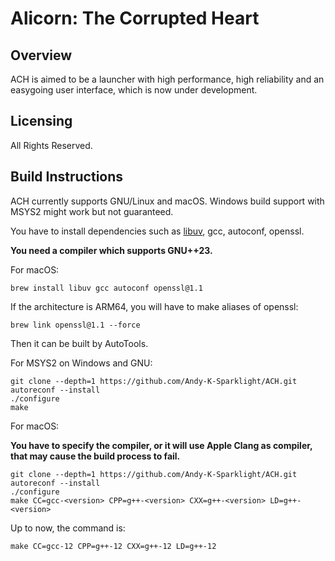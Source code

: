 # Alicorn: The Corrupted Heart

## Overview

ACH is aimed to be a launcher with high performance, high reliability and an easygoing user interface, which is now under development. 

## Licensing

All Rights Reserved. 

## Build Instructions

ACH currently supports GNU/Linux and macOS. Windows build support with MSYS2 might work but not guaranteed.

You have to install dependencies such as [libuv](https://github.com/libuv/libuv), gcc, autoconf, openssl. 

**You need a compiler which supports GNU++23.**

For macOS:

```Shell
brew install libuv gcc autoconf openssl@1.1
```

If the architecture is ARM64, you will have to make aliases of openssl:

```Shell
brew link openssl@1.1 --force
``` 

Then it can be built by AutoTools.

For MSYS2 on Windows and GNU:

```Shell
git clone --depth=1 https://github.com/Andy-K-Sparklight/ACH.git
autoreconf --install
./configure
make
```

For macOS:

**You have to specify the compiler, or it will use Apple Clang as compiler, that may cause the build process to fail.**

```Shell
git clone --depth=1 https://github.com/Andy-K-Sparklight/ACH.git
autoreconf --install
./configure
make CC=gcc-<version> CPP=g++-<version> CXX=g++-<version> LD=g++-<version>
```

Up to now, the command is:

```Shell
make CC=gcc-12 CPP=g++-12 CXX=g++-12 LD=g++-12
```
